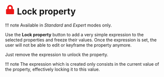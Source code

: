 # ![](img\duik-icons\locker-icon-r.png) Lock property

!!! note
    Available in _Standard_ and _Expert_ modes only.

Use the **Lock property** button to add a very simple expression to the selected properties and freeze their values. Once the expression is set, the user will not be able to edit or keyframe the property anymore.

Just remove the expression to unlock the property.

!!! note
    The expression which is created only consists in the current value of the property, effectively locking it to this value.
